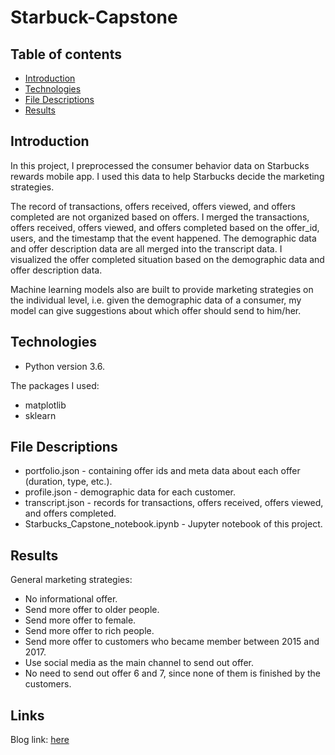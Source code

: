 # Starbuck-Capstone


## Table of contents
* [Introduction](#Introduction)
* [Technologies](#Technologies)
* [File Descriptions](#FileDescriptions)
* [Results](#Results)

## Introduction

In this project, I preprocessed the consumer behavior data on Starbucks rewards mobile app. I used this data to help Starbucks decide the marketing strategies. 

The record of transactions, offers received, offers viewed, and offers completed are not organized based on offers. I merged the transactions, offers received, offers viewed, and offers completed based on the offer_id, users, and the timestamp that the event happened. The demographic data and offer description data are all merged into the transcript data.
I visualized the offer completed situation based on the demographic data and offer description data.

Machine learning models also are built to provide marketing strategies on the individual level, i.e. given the demographic data of a consumer, my model can give suggestions about which offer should send to him/her.



## Technologies
* Python version 3.6.

The packages I used:
* matplotlib
* sklearn
	
## File Descriptions

* portfolio.json - containing offer ids and meta data about each offer (duration, type, etc.).
* profile.json - demographic data for each customer.
* transcript.json - records for transactions, offers received, offers viewed, and offers completed.
* Starbucks_Capstone_notebook.ipynb - Jupyter notebook of this project.
 
## Results
 
General marketing strategies:
* No informational offer.
* Send more offer to older people.
* Send more offer to female.
* Send more offer to rich people.
* Send more offer to customers who became member between 2015 and 2017.
* Use social media as the main channel to send out offer. 
* No need to send out offer 6 and 7, since none of them is finished by the customers.

## Links

Blog link: [here](https://medium.com/@sishuiweilanmei/starbucks-rewards-mobile-app-marketing-strategy-5697263c0e4a)
